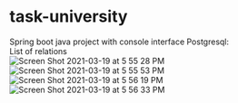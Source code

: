# task-university
Spring boot java project with console interface
Postgresql:</br>
List of relations</br>
![Screen Shot 2021-03-19 at 5 55 28 PM](https://user-images.githubusercontent.com/78481227/111808773-fcc6c600-88dc-11eb-981e-fc6fca8145a5.png)</br>
![Screen Shot 2021-03-19 at 5 55 53 PM](https://user-images.githubusercontent.com/78481227/111808996-34357280-88dd-11eb-8968-d532cc410694.png)</br>
![Screen Shot 2021-03-19 at 5 56 19 PM](https://user-images.githubusercontent.com/78481227/111809035-3ef00780-88dd-11eb-9009-8c61be082394.png)</br>
![Screen Shot 2021-03-19 at 5 56 33 PM](https://user-images.githubusercontent.com/78481227/111809071-44e5e880-88dd-11eb-8616-27aac2afe5cd.png)</br>



